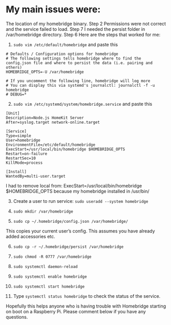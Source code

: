 # My main issues were:

The location of my homebridge binary. Step 2
Permissions were not correct and the service failed to load. Step 7
I needed the persist folder in /var/homebridge directory. Step 6
Here are the steps that worked for me:
1. `sudo vim /etc/default/homebridge` and paste this 
```
# Defaults / Configuration options for homebridge
# The following settings tells homebridge where to find the config.json file and where to persist the data (i.e. pairing and others)
HOMEBRIDGE_OPTS=-U /var/homebridge

# If you uncomment the following line, homebridge will log more 
# You can display this via systemd's journalctl: journalctl -f -u homebridge
# DEBUG=*
```
2. `sudo vim /etc/systemd/system/homebridge.service` and paste this 
```
[Unit]
Description=Node.js HomeKit Server 
After=syslog.target network-online.target

[Service]
Type=simple
User=homebridge
EnvironmentFile=/etc/default/homebridge
ExecStart=/usr/local/bin/homebridge $HOMEBRIDGE_OPTS
Restart=on-failure
RestartSec=10
KillMode=process

[Install]
WantedBy=multi-user.target
```
I had to remove local from:  ExecStart=/usr/local/bin/homebridge $HOMEBRIDGE_OPTS  because my homebridge installed in /usr/bin/

3. Create a user to run service: `sudo useradd --system homebridge`

4. `sudo mkdir /var/homebridge`

5. `sudo cp ~/.homebridge/config.json /var/homebridge/`

This copies your current user’s config. This assumes you have already added accessories etc.

6. `sudo cp -r ~/.homebridge/persist /var/homebridge`

7. `sudo chmod -R 0777 /var/homebridge`

8. `sudo systemctl daemon-reload`

9. `sudo systemctl enable homebridge`

10. `sudo systemctl start homebridge`

11. Type `systemctl status homebridge` to check the status of the service.


Hopefully this helps anyone who is having trouble with Homebridge starting on boot on a Raspberry Pi. Please comment below if you have any questions.

